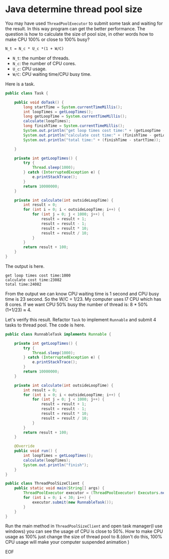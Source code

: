 # Java determine thread pool size
You may have used `ThreadPoolExecutor` to submit some task and waiting for the result. In this way program can get the better
performance. The question is how to calculate the size of pool size, in other words how to make CPU 100% or close to 100% 
busy?
```
N_t = N_c * U_c *(1 + W/C)
```
* `N_t`: the number of threads.
* `N_c`: the number of CPU cores.
* `U_c`: CPU usage.
* `W/C`: CPU waiting time/CPU busy time.

Here is a task.
```java
public class Task {

    public void doTask() {
        long startTime = System.currentTimeMillis();
        int loopTimes = getLoopTimes();
        long getLoopTime = System.currentTimeMillis();
        calculate(loopTimes);
        long finishTime = System.currentTimeMillis();
        System.out.println("get loop times cost time:" + (getLoopTime - startTime));
        System.out.println("calculate cost time:" + (finishTime - getLoopTime));
        System.out.println("total time:" + (finishTime - startTime));

    }

    private int getLoopTimes() {
        try {
            Thread.sleep(1000);
        } catch (InterruptedException e) {
            e.printStackTrace();
        }
        return 10000000;
    }

    private int calculate(int outsideLoopTime) {
        int result = 0;
        for (int i = 0; i < outsideLoopTime; i++) {
            for (int j = 0; j < 1000; j++) {
                result = result + 1;
                result = result - 1;
                result = result * 10;
                result = result / 10;
            }
        }
        return result + 100;
    }
}
```
The output is here.
```
get loop times cost time:1000
calculate cost time:23082
total time:24082
```
From the output we can know CPU waiting time is 1 second and CPU busy time is 23 second. So the W/C = 1/23. My computer 
uses I7 CPU which has 8 cores. If we want CPU 50% busy the number of thread is: 8 * 50% (1+1/23) ≈ 4.

Let's verify this result. Refactor `Task` to implement `Runnable` and submit 4 tasks to thread pool. The code is here. 
```java
public class RunnableTask implements Runnable {

    private int getLoopTimes() {
        try {
            Thread.sleep(1000);
        } catch (InterruptedException e) {
            e.printStackTrace();
        }
        return 10000000;
    }

    private int calculate(int outsideLoopTime) {
        int result = 0;
        for (int i = 0; i < outsideLoopTime; i++) {
            for (int j = 0; j < 1000; j++) {
                result = result + 1;
                result = result - 1;
                result = result * 10;
                result = result / 10;
            }
        }
        return result + 100;
    }

    @Override
    public void run() {
        int loopTimes = getLoopTimes();
        calculate(loopTimes);
        System.out.println("finish");
    }
}

public class ThreadPoolSizeClient {
    public static void main(String[] args) {
        ThreadPoolExecutor executor = (ThreadPoolExecutor) Executors.newFixedThreadPool(4);
        for (int i = 0; i < 30; i++) {
            executor.submit(new RunnableTask());
        }
    }
}
```
Run the main method in `ThreadPoolSizeClient` and open task manager(I use windows) you can see the usage of CPU is close
to 50%. How to make CPU usage as 100% just change the size of thread pool to 8.(don't do this, 100% CPU usage will make 
your computer suspended animation )

EOF